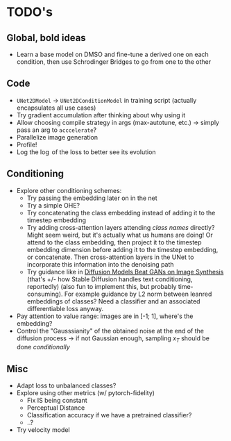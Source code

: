 # TODO's

## Global, bold ideas

- Learn a base model on DMSO and fine-tune a derived one on each condition, then use Schrodinger Bridges to go from one to the other

## Code

- `UNet2DModel` $\rightarrow$ `UNet2DConditionModel` in training script (actually encapsulates all use cases)
- Try gradient accumulation after thinking about why using it
- Allow choosing compile strategy in args (max-autotune, etc.) $\rightarrow$ simply pass an arg to `acccelerate`?
- Parallelize image generation
- Profile!
- Log the $\log$ of the loss to better see its evolution

## Conditioning

- Explore other conditioning schemes:
  - Try passing the embedding later on in the net
  - Try a simple OHE?
  - Try concatenating the class embedding instead of adding it to the timestep embedding
  - Try adding cross-attention layers attending *class names* directly?
Might seem weird, but it's actually what us humans are doing! Or attend to the class embedding, then project it to the timestep embedding dimension before adding it to the timestep embedding, or concatenate. Then cross-attention layers in the UNet to incorporate this information into the denoising path
  - Try guidance like in [Diffusion Models Beat GANs on Image Synthesis](https://arxiv.org/abs/2105.05233)
(that's +/- how Stable Diffusion handles text conditioning, reportedly)
(also fun to implement this, but probably time-consuming). For example guidance by L2 norm between leanred embeddings of classes? Need a classifier and an associated differentiable loss anyway.
- Pay attention to value range: images are in [-1; 1], where's the embedding?
- Control the "Gausssianity" of the obtained noise at the end of the diffusion process $\rightarrow$ if not Gaussian enough, sampling $x_T$ should be done *conditionally*

## Misc

- Adapt loss to unbalanced classes?
- Explore using other metrics (w/ pytorch-fidelity)
  - Fix IS being constant
  - Perceptual Distance
  - Classification accuracy if we have a pretrained classifier?
  - ..?
- Try velocity model
